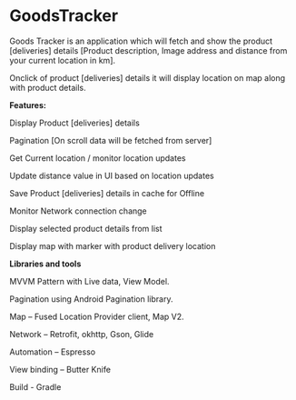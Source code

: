 # GoodsTracker
Goods Tracker is an application which will fetch and show the product [deliveries] details [Product description, Image address and distance from your current location in km].

Onclick of product [deliveries] details it will display location on map along with product details.

**Features:**

Display Product [deliveries] details

Pagination [On scroll data will be fetched from server] 

Get Current location / monitor location updates

Update distance value in UI based on location updates

Save Product [deliveries] details in cache for Offline

Monitor Network connection change

Display selected product details from list

Display map with marker with product delivery location

**Libraries and tools**

MVVM Pattern with Live data, View Model.

Pagination using Android Pagination library.

Map – Fused Location Provider client, Map V2.

Network – Retrofit, okhttp, Gson, Glide

Automation – Espresso

View binding – Butter Knife

Build - Gradle


